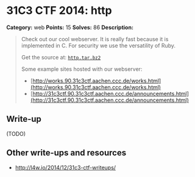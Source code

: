 # 31C3 CTF 2014: http

**Category:** web
**Points:** 15
**Solves:** 86
**Description:**

> Check out our cool webserver. It is really fast because it is implemented in C. For security we use the versatility of Ruby.
>
> Get the source at: [`http.tar.bz2`](http.tar.bz2)
>
> Some example sites hosted with our webserver:
> - [http://works.90.31c3ctf.aachen.ccc.de/works.html](http://works.90.31c3ctf.aachen.ccc.de/works.html)
> - [http://31c3ctf.90.31c3ctf.aachen.ccc.de/announcements.html](http://31c3ctf.90.31c3ctf.aachen.ccc.de/announcements.html)

## Write-up

(TODO)

## Other write-ups and resources

* <http://l4w.io/2014/12/31c3-ctf-writeups/>
